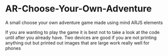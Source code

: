 # AR-Choose-Your-Own-Adventure
A small choose your own adventure game made using mind ARJS elements

If you are wanting to play the game it is best not to take a look at the code until after you already have. Two devices are good if you are not printing anything out but printed out images that are large work really well for phones
